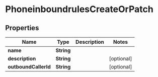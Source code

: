 

# PhoneinboundrulesCreateOrPatch


## Properties

| Name | Type | Description | Notes |
|------------ | ------------- | ------------- | -------------|
|**name** | **String** |  |  |
|**description** | **String** |  |  [optional] |
|**outboundCallerId** | **String** |  |  [optional] |



